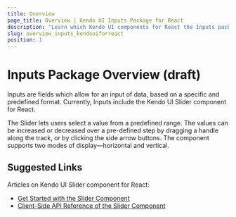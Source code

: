 ```yaml
---
title: Overview
page_title: Overview | Kendo UI Inputs Package for React
description: "Learn which Kendo UI components for React the Inputs package delivers."
slug: overview_inputs_kendouiforreact
position: 1
---
```


# Inputs Package Overview (draft)

Inputs are fields which allow for an input of data, based on a specific and predefined format. Currently, Inputs include the Kendo UI Slider component for React.

The Slider lets users select a value from a predefined range. The values can be increased or decreased over a pre-defined step by dragging a handle along the track, or by clicking the side arrow buttons. The component supports two modes of display&mdash;horizontal and vertical.

## Suggested Links

Articles on Kendo UI Slider component for React:

* [Get Started with the Slider Component](https://github.com/telerik/kendo-react-inputs/blob/master/docs/slider/overview.md)
* [Client-Side API Reference of the Slider Component](https://github.com/telerik/kendo-react-inputs/blob/master/docs/slider/api.md)
